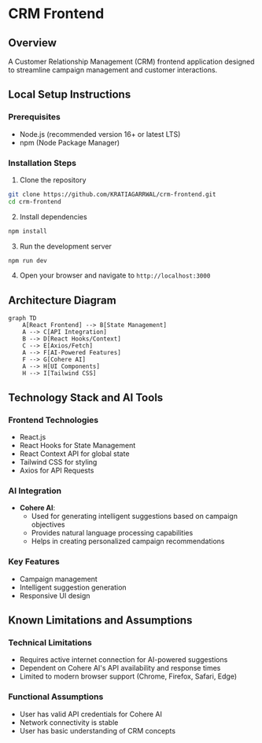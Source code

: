 # CRM Frontend

## Overview
A Customer Relationship Management (CRM) frontend application designed to streamline campaign management and customer interactions.

## Local Setup Instructions

### Prerequisites
- Node.js (recommended version 16+ or latest LTS)
- npm (Node Package Manager)

### Installation Steps
1. Clone the repository
```bash
git clone https://github.com/KRATIAGARRWAL/crm-frontend.git
cd crm-frontend
```

2. Install dependencies
```bash
npm install
```

3. Run the development server
```bash
npm run dev
```

4. Open your browser and navigate to `http://localhost:3000`

## Architecture Diagram

```mermaid
graph TD
    A[React Frontend] --> B[State Management]
    A --> C[API Integration]
    B --> D[React Hooks/Context]
    C --> E[Axios/Fetch]
    A --> F[AI-Powered Features]
    F --> G[Cohere AI]
    A --> H[UI Components]
    H --> I[Tailwind CSS]
```

## Technology Stack and AI Tools

### Frontend Technologies
- React.js
- React Hooks for State Management
- React Context API for global state
- Tailwind CSS for styling
- Axios for API Requests

### AI Integration
- **Cohere AI**: 
  - Used for generating intelligent suggestions based on campaign objectives
  - Provides natural language processing capabilities
  - Helps in creating personalized campaign recommendations

### Key Features
- Campaign management
- Intelligent suggestion generation
- Responsive UI design

## Known Limitations and Assumptions

### Technical Limitations
- Requires active internet connection for AI-powered suggestions
- Dependent on Cohere AI's API availability and response times
- Limited to modern browser support (Chrome, Firefox, Safari, Edge)

### Functional Assumptions
- User has valid API credentials for Cohere AI
- Network connectivity is stable
- User has basic understanding of CRM concepts
